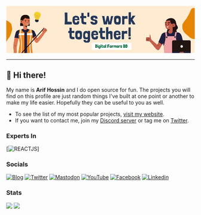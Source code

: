 <p align="center">
  <a href="https://webdeveloperarif">
    <img src="banner-1.jpg">
  </a>
</p>

---

## 👋 Hi there!

My name is **Arif Hossin** and I do open source for fun.
The projects you will find on this profile are just random things I've built at one point or another to make my life easier.
Hopefully they can be useful to you as well.

- To see the list of my most popular projects, [visit my website](https://webdeveloperarif.com/projects/).
- If you want to contact me, join my [Discord server](https://discordapp.com/users/3762) or tag me on [Twitter](https://twitter.com/webdevarif).

### Experts In
[![REACTJS](https://img.shields.io/badge/reactjs-00D1F7?style=for-the-badge&logo=react&logoColor=212121)]


### Socials

[![Blog](https://img.shields.io/badge/blog-FFA500?style=for-the-badge&logo=rss&logoColor=white)](https://webdeveloperarif.com/blogs/)
[![Twitter](https://img.shields.io/badge/twitter-1DA1F2?style=for-the-badge&logo=twitter&logoColor=white)](https://twitter.com/webdevarif)
[![Mastodon](https://img.shields.io/badge/mastodon-2A8BD2?style=for-the-badge&logo=mastodon&logoColor=white)](https://hachyderm.io/@webdevarif)
[![YouTube](https://img.shields.io/badge/youtube-FF0000?style=for-the-badge&logo=youtube&logoColor=white)](https://youtube.com/@WebDeveloperArif)
[![Facebook](https://img.shields.io/badge/facebook-129AF7?style=for-the-badge&logo=facebook&logoColor=white)](https://www.facebook.com/webdeveloperarifpg/)
[![Linkedin](https://img.shields.io/badge/linkedin-0077B5?style=for-the-badge&logo=linkedin&logoColor=white)](https://www.linkedin.com/in/arif-hossin/)

### Stats

<div>
  <img height="135px" src="https://github-readme-stats.vercel.app/api?username=webdevarif&theme=nord&show_icons=true&hide_title=true&hide_border=true&include_all_commits=true&count_private=true&line_height=21">
  
  <img height="135px" src="https://github-readme-stats.vercel.app/api/top-langs/?username=webdevarif&theme=nord&&hide_title=true&hide_border=true&layout=compact&langs_count=8">
</div>
